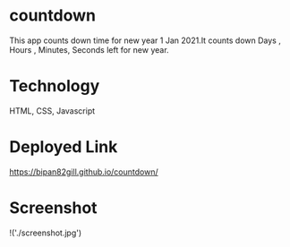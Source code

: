 # countdown
This app  counts down time for new year  1 Jan 2021.It counts down Days , Hours , Minutes, Seconds left for new year.

# Technology

HTML, CSS, Javascript

# Deployed Link

https://bipan82gill.github.io/countdown/

# Screenshot 

!('./screenshot.jpg')